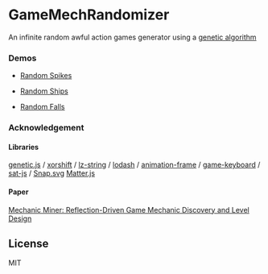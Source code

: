 GameMechRandomizer
======================

An infinite random awful action games generator using a [genetic algorithm](https://en.wikipedia.org/wiki/Genetic_algorithm)

### Demos

* [Random Spikes](http://abagames.sakura.ne.jp/15/GameMechRandomizer/app/sample/RandomSpikes.html)

* [Random Ships](http://abagames.sakura.ne.jp/15/GameMechRandomizer/app/sample/RandomShips.html)

* [Random Falls](http://abagames.sakura.ne.jp/15/GameMechRandomizer/app/sample/RandomFalls.html)

### Acknowledgement

#### Libraries

[genetic.js](http://subprotocol.com/system/genetic-js.html) /
[xorshift](https://github.com/AndreasMadsen/xorshift) /
[lz-string](http://pieroxy.net/blog/pages/lz-string/index.html) /
[lodash](https://lodash.com/) /
[animation-frame](https://github.com/kof/animation-frame) /
[game-keyboard](https://github.com/ericlathrop/game-keyboard) /
[sat-js](https://github.com/jriecken/sat-js) /
[Snap.svg](http://snapsvg.io/)
[Matter.js](http://brm.io/matter-js/)

#### Paper

[Mechanic Miner: Reflection-Driven Game Mechanic Discovery and Level Design](http://ccg.doc.gold.ac.uk/papers/cook_evogames13.pdf)

License
----------
MIT
